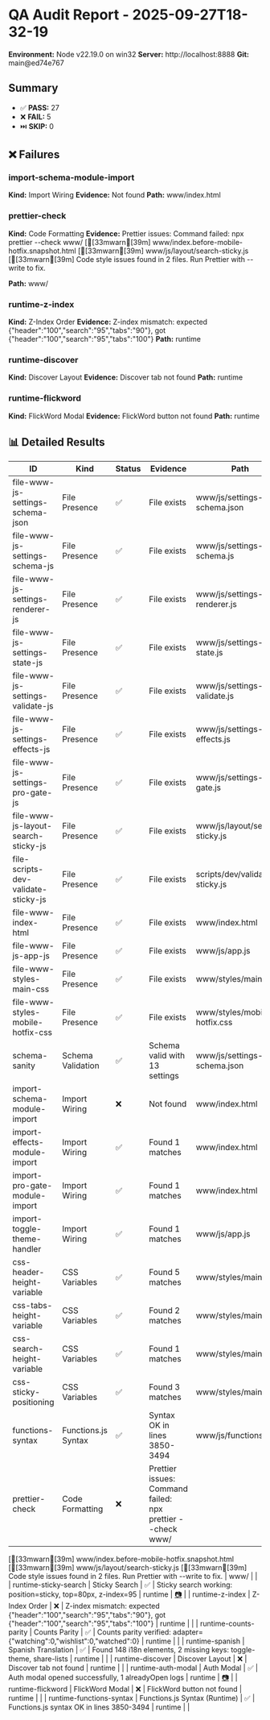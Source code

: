 # QA Audit Report - 2025-09-27T18-32-19

**Environment:** Node v22.19.0 on win32
**Server:** http://localhost:8888
**Git:** main@ed74e767

## Summary

- ✅ **PASS:** 27
- ❌ **FAIL:** 5
- ⏭️ **SKIP:** 0

## ❌ Failures

### import-schema-module-import

**Kind:** Import Wiring
**Evidence:** Not found
**Path:** www/index.html

### prettier-check

**Kind:** Code Formatting
**Evidence:** Prettier issues: Command failed: npx prettier --check www/
[[33mwarn[39m] www/index.before-mobile-hotfix.snapshot.html
[[33mwarn[39m] www/js/layout/search-sticky.js
[[33mwarn[39m] Code style issues found in 2 files. Run Prettier with --write to fix.

**Path:** www/

### runtime-z-index

**Kind:** Z-Index Order
**Evidence:** Z-index mismatch: expected {"header":"100","search":"95","tabs":"90"}, got {"header":"100","search":"95","tabs":"100"}
**Path:** runtime

### runtime-discover

**Kind:** Discover Layout
**Evidence:** Discover tab not found
**Path:** runtime

### runtime-flickword

**Kind:** FlickWord Modal
**Evidence:** FlickWord button not found
**Path:** runtime

## 📊 Detailed Results

| ID                                  | Kind                | Status | Evidence                                                   | Path                           | Screenshot |
| ----------------------------------- | ------------------- | ------ | ---------------------------------------------------------- | ------------------------------ | ---------- |
| file-www-js-settings-schema-json    | File Presence       | ✅     | File exists                                                | www/js/settings-schema.json    |            |
| file-www-js-settings-schema-js      | File Presence       | ✅     | File exists                                                | www/js/settings-schema.js      |            |
| file-www-js-settings-renderer-js    | File Presence       | ✅     | File exists                                                | www/js/settings-renderer.js    |            |
| file-www-js-settings-state-js       | File Presence       | ✅     | File exists                                                | www/js/settings-state.js       |            |
| file-www-js-settings-validate-js    | File Presence       | ✅     | File exists                                                | www/js/settings-validate.js    |            |
| file-www-js-settings-effects-js     | File Presence       | ✅     | File exists                                                | www/js/settings-effects.js     |            |
| file-www-js-settings-pro-gate-js    | File Presence       | ✅     | File exists                                                | www/js/settings-pro-gate.js    |            |
| file-www-js-layout-search-sticky-js | File Presence       | ✅     | File exists                                                | www/js/layout/search-sticky.js |            |
| file-scripts-dev-validate-sticky-js | File Presence       | ✅     | File exists                                                | scripts/dev/validate-sticky.js |            |
| file-www-index-html                 | File Presence       | ✅     | File exists                                                | www/index.html                 |            |
| file-www-js-app-js                  | File Presence       | ✅     | File exists                                                | www/js/app.js                  |            |
| file-www-styles-main-css            | File Presence       | ✅     | File exists                                                | www/styles/main.css            |            |
| file-www-styles-mobile-hotfix-css   | File Presence       | ✅     | File exists                                                | www/styles/mobile-hotfix.css   |            |
| schema-sanity                       | Schema Validation   | ✅     | Schema valid with 13 settings                              | www/js/settings-schema.json    |            |
| import-schema-module-import         | Import Wiring       | ❌     | Not found                                                  | www/index.html                 |            |
| import-effects-module-import        | Import Wiring       | ✅     | Found 1 matches                                            | www/index.html                 |            |
| import-pro-gate-module-import       | Import Wiring       | ✅     | Found 1 matches                                            | www/index.html                 |            |
| import-toggle-theme-handler         | Import Wiring       | ✅     | Found 1 matches                                            | www/js/app.js                  |            |
| css-header-height-variable          | CSS Variables       | ✅     | Found 5 matches                                            | www/styles/main.css            |            |
| css-tabs-height-variable            | CSS Variables       | ✅     | Found 2 matches                                            | www/styles/main.css            |            |
| css-search-height-variable          | CSS Variables       | ✅     | Found 1 matches                                            | www/styles/main.css            |            |
| css-sticky-positioning              | CSS Variables       | ✅     | Found 3 matches                                            | www/styles/main.css            |            |
| functions-syntax                    | Functions.js Syntax | ✅     | Syntax OK in lines 3850-3494                               | www/js/functions.js            |            |
| prettier-check                      | Code Formatting     | ❌     | Prettier issues: Command failed: npx prettier --check www/ |

[[33mwarn[39m] www/index.before-mobile-hotfix.snapshot.html
[[33mwarn[39m] www/js/layout/search-sticky.js
[[33mwarn[39m] Code style issues found in 2 files. Run Prettier with --write to fix.
| www/ | |
| runtime-sticky-search | Sticky Search | ✅ | Sticky search working: position=sticky, top=80px, z-index=95 | runtime | [📷](reports/assets/2025-09-27T18-32-30-472Z/sticky-search.png) |
| runtime-z-index | Z-Index Order | ❌ | Z-index mismatch: expected {"header":"100","search":"95","tabs":"90"}, got {"header":"100","search":"95","tabs":"100"} | runtime | |
| runtime-counts-parity | Counts Parity | ✅ | Counts parity verified: adapter={"watching":0,"wishlist":0,"watched":0} | runtime | |
| runtime-spanish | Spanish Translation | ✅ | Found 148 i18n elements, 2 missing keys: toggle-theme, share-lists | runtime | |
| runtime-discover | Discover Layout | ❌ | Discover tab not found | runtime | |
| runtime-auth-modal | Auth Modal | ✅ | Auth modal opened successfully, 1 alreadyOpen logs | runtime | [📷](reports/assets/2025-09-27T18-32-32-356Z/auth-modal.png) |
| runtime-flickword | FlickWord Modal | ❌ | FlickWord button not found | runtime | |
| runtime-functions-syntax | Functions.js Syntax (Runtime) | ✅ | Functions.js syntax OK in lines 3850-3494 | runtime | |

